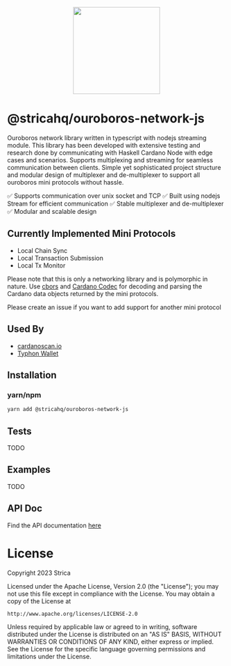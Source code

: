 <p align="center">
  <a href="https://strica.io/" target="_blank">
    <img src="https://docs.strica.io/images/logo.png" width="200">
  </a>
</p>

# @stricahq/ouroboros-network-js
Ouroboros network library written in typescript with nodejs streaming module. This library has been developed with extensive testing and research done by communicating with Haskell Cardano Node with edge cases and scenarios. Supports multiplexing and streaming for seamless communication between clients. Simple yet sophisticated project structure and modular design of multiplexer and de-multiplexer to support all ouroboros mini protocols without hassle.

✅ Supports communication over unix socket and TCP
✅ Built using nodejs Stream for efficient communication
✅ Stable multiplexer and de-multiplexer
✅ Modular and scalable design

## Currently Implemented Mini Protocols
- Local Chain Sync
- Local Transaction Submission
- Local Tx Monitor

Please note that this is only a networking library and is polymorphic in nature. Use [cbors](https://github.com/StricaHQ/cbors) and [Cardano Codec](https://github.com/StricaHQ/cardano-codec) for decoding and parsing the Cardano data objects returned by the mini protocols.

Please create an issue if you want to add support for another mini protocol
## Used By
- [cardanoscan.io](https://cardanoscan.io)
- [Typhon Wallet](https://typhonwallet.io)

## Installation

### yarn/npm

```sh
yarn add @stricahq/ouroboros-network-js
```

## Tests
TODO

## Examples
TODO

## API Doc
Find the API documentation [here](https://docs.strica.io/lib/ouroboros-network-js)

# License
Copyright 2023 Strica

Licensed under the Apache License, Version 2.0 (the "License");
you may not use this file except in compliance with the License.
You may obtain a copy of the License at

    http://www.apache.org/licenses/LICENSE-2.0

Unless required by applicable law or agreed to in writing, software
distributed under the License is distributed on an "AS IS" BASIS,
WITHOUT WARRANTIES OR CONDITIONS OF ANY KIND, either express or implied.
See the License for the specific language governing permissions and
limitations under the License.